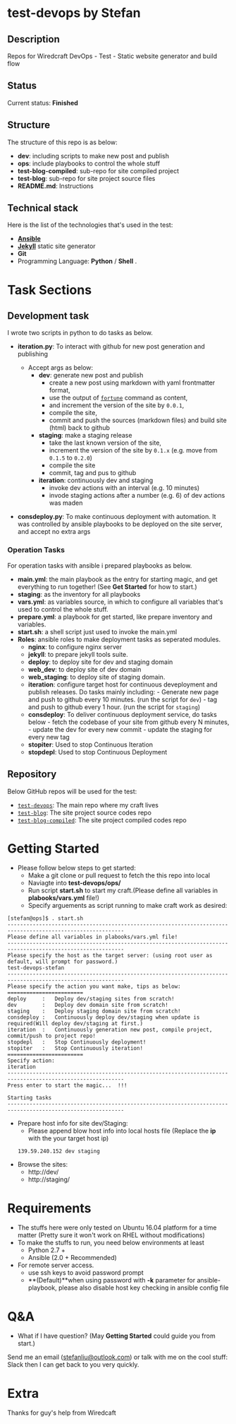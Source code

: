 # test-devops by Stefan

## Description
Repos for Wiredcraft DevOps - Test - Static website generator and build flow

## Status
Current status: **Finished**

## Structure

The structure of this repo is as below:

- **dev**: including scripts to make new post and publish
- **ops**: include playbooks to control the whole stuff
- **test-blog-compiled**: sub-repo for site compiled project
- **test-blog**: sub-repo for site project source files
- **README.md**: Instructions


## Technical stack

Here is the list of the technologies that's used in the test:

- [**Ansible**](https://www.ansible.com/)
- [**Jekyll**](https://jekyllrb.com/) static site generator
- **Git**
- Programming Language: **Python** / **Shell** .

# Task Sections

## Development task

I wrote two scripts in python to do tasks as below.

- **iteration.py**: To interact with github for new post generation and publishing
    - Accept args as below:
         - **dev**: generate new post and publish
             - create a new post using markdown with yaml frontmatter format,
             - use the output of [`fortune`](http://manpages.ubuntu.com/manpages/xenial/man6/fortune.6.html) command as content,
             - and increment the version of the site by `0.0.1`,
             - compile the site,
             - commit and push the sources (markdown files) and build site (html) back to github
         - **staging**: make a staging release
             - take the last known version of the site,
             - increment the version of the site by `0.1.x` (e.g. move from `0.1.5` to `0.2.0`)
             - compile the site
             - commit, tag and pus to github
         - **iteration**: continuously dev and staging
             - invoke dev actions with an interval (e.g. 10 minutes)
             - invode staging actions after a number (e.g. 6) of dev actions was maden


- **consdeploy.py**: To make continuous deployment with automation. It was controlled by ansible playbooks to be deployed on the site server, and accept no extra args


### Operation Tasks

For operation tasks with ansible i prepared playbooks as below.

- **main.yml**: the main playbook as the entry for starting magic, and get everything to run together! (See **Get Started** for how to start.)
- **staging**: as the inventory for all playbooks
- **vars.yml**: as variables source, in which to configure all variables that's used to control the whole stuff.
- **prepare.yml**: a playbook for get started, like prepare inventory and variables.
- **start.sh**: a shell script just used to invoke the main.yml
- **Roles**: ansible roles to make deployment tasks as seperated modules.
    - **nginx**: to configure nginx server
    - **jekyll**: to prepare jekyll tools suite.
    - **deploy**: to deploy site for dev and staging domain
    - **web_dev**: to deploy site of dev domain
    - **web_staging**: to deploy site of staging domain.
    - **iteration**: configure target host for continuous deveployment and publish releases. Do tasks mainly including:
            - Generate new page and push to github every 10 minutes. (run the script for `dev`)
            - tag and push to github every 1 hour. (run the script for `staging`)
    - **consdeploy**: To deliver continuous deployment service, do tasks below
            - fetch the codebase of your site from github every N minutes,
            - update the dev for every new commit
            - update the staging for every new tag
    - **stopiter**: Used to stop Continuous Iteration
    - **stopdepl**: Used to stop Continuous Deployment

## Repository

Below GitHub repos will be used for the test:
- [`test-devops`](https://github.com/devfans/test-devops): The main repo where my craft lives
- [`test-blog`](https://github.com/devfans/test-blog): The site project source codes repo
- [`test-blog-compiled`](https://github.com/devfans/test-blog-compiled): The site project compiled codes repo

# Getting Started

- Please follow below steps to get started:
    - Make a git clone or pull request to fetch the this repo into local
    - Naviagte into **test-devops/ops/**
    - Run script **start.sh** to start my craft.(Please define all variables in **plabooks/vars.yml** file!)
    - Specify arguements as script running to make craft work as desired:

```    
[stefan@ops]$ . start.sh
-----------------------------------------------------------------------------------------------------------
Please define all variables in plabooks/vars.yml file!
-----------------------------------------------------------------------------------------------------------
Please specify the host as the target server: (using root user as default, will prompt for password.)
test-devops-stefan
-----------------------------------------------------------------------------------------------------------
Please specify the action you want make, tips as below:
========================
deploy     :   Deploy dev/staging sites from scratch!
dev        :   Deploy dev domain site from scratch!
staging    :   Deploy staging domain site from scratch!
consdeploy :   Continuously deploy dev/staging when update is required(Will deploy dev/staging at first.)
iteration  :   Continuously generation new post, compile project, commit/push to project repo!
stopdepl   :   Stop Continuously deployment!
stopiter   :   Stop Continuously iteration!
========================
Specify action:
iteration
-----------------------------------------------------------------------------------------------------------
Press enter to start the magic...  !!!

Starting tasks
-----------------------------------------------------------------------------------------------------------
```
- Prepare host info for site dev/Staging:
  - Please append blow host info into local hosts file (Replace the **ip** with the your target host ip)
  ```
  139.59.240.152 dev staging
  ```
- Browse the sites:
  - http://dev/
  - http://staging/


# Requirements

- The stuffs here were only tested on Ubuntu 16.04 platform for a time matter
(Pretty sure it won't work on RHEL without modifications)
- To make the stuffs to run, you need below environments at least
    - Python 2.7 +
    - Ansible (2.0 + Recommended)
- For remote server access.
    - use ssh keys to avoid password prompt
    - **(Default)**when using password with **-k** parameter for ansible-playbook, please also disable host key checking in ansible config file

# Q&A

- What if I have question? (May **Getting Started** could guide you from start.)

Send me an email (stefanliu@outlook.com) or talk with me on the cool stuff: Slack then I can get back to you very quickly.

# Extra

Thanks for guy's help from Wiredcaft
